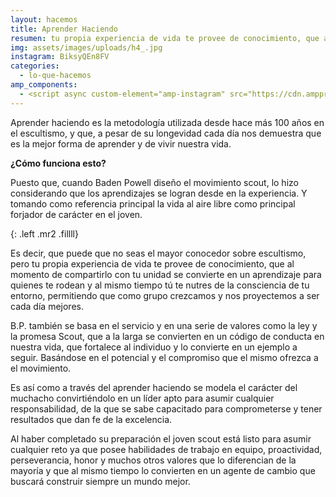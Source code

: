 ```yaml
---
layout: hacemos
title: Aprender Haciendo
resumen: tu propia experiencia de vida te provee de conocimiento, que al momento de compartirlo con tu unidad se convierte en un aprendizaje para quienes te rodean
img: assets/images/uploads/h4_.jpg
instagram: BiksyQEn8FV
categories: 
  - lo-que-hacemos
amp_components: 
  - <script async custom-element="amp-instagram" src="https://cdn.ampproject.org/v0/amp-instagram-0.1.js"></script>
---
```

Aprender haciendo es la metodología utilizada desde hace más 100 años en el escultismo, y que, a pesar de su longevidad cada día nos demuestra que es la mejor forma de aprender y de vivir nuestra vida.

**¿Cómo funciona esto?**

Puesto que, cuando Baden Powell diseño el movimiento scout, lo hizo considerando que los aprendizajes se logran desde en la experiencia. Y tomando como referencia principal la vida al aire libre como principal forjador de carácter en el joven.

<amp-img width="400" height="300" layout="fixed" alt="Aprender Haciendo" src="/assets/images/uploads/haciendo.jpg"></amp-img>
{: .left .mr2 .fillll}

Es decir, que puede que no seas el mayor conocedor sobre escultismo, pero tu propia experiencia de vida te provee de conocimiento, que al momento de compartirlo con tu unidad se convierte en un aprendizaje para quienes te rodean y al mismo tiempo tú te nutres de la consciencia de tu entorno, permitiendo que como grupo crezcamos y nos proyectemos a ser cada día mejores.

B.P. también se basa en el servicio y en una serie de valores como la ley y la promesa Scout, que a la larga se convierten en un código de conducta en nuestra vida, que fortalece al individuo y lo convierte en un ejemplo a seguir. Basándose en el potencial y el compromiso que el mismo ofrezca a el movimiento.

Es así como a través del aprender haciendo se modela el carácter del muchacho convirtiéndolo en un líder apto para asumir cualquier responsabilidad, de la que se sabe capacitado para comprometerse y tener resultados que dan fe de la excelencia.

Al haber completado su preparación el joven scout está listo para asumir cualquier reto ya que posee habilidades de trabajo en equipo, proactividad, perseverancia, honor y muchos otros valores que lo diferencian de la mayoría y que al mismo tiempo lo convierten en un agente de cambio que buscará construir siempre un mundo mejor.